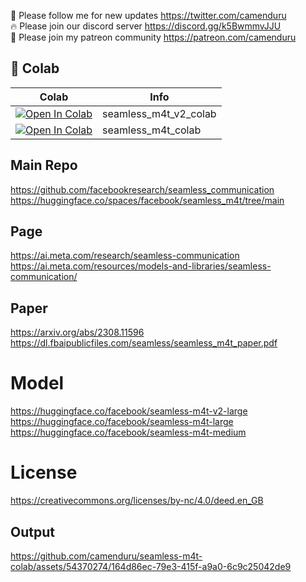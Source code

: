 🐣 Please follow me for new updates https://twitter.com/camenduru <br />
🔥 Please join our discord server https://discord.gg/k5BwmmvJJU <br />
🥳 Please join my patreon community https://patreon.com/camenduru <br />

## 🦒 Colab

| Colab | Info
| --- | --- |
[![Open In Colab](https://colab.research.google.com/assets/colab-badge.svg)](https://colab.research.google.com/github/camenduru/seamless-m4t-colab/blob/main/seamless_m4t_v2_colab.ipynb) | seamless_m4t_v2_colab
[![Open In Colab](https://colab.research.google.com/assets/colab-badge.svg)](https://colab.research.google.com/github/camenduru/seamless-m4t-colab/blob/main/seamless_m4t_colab.ipynb) | seamless_m4t_colab

## Main Repo
https://github.com/facebookresearch/seamless_communication <br />
https://huggingface.co/spaces/facebook/seamless_m4t/tree/main <br />

## Page
https://ai.meta.com/research/seamless-communication <br />
https://ai.meta.com/resources/models-and-libraries/seamless-communication/ <br />

## Paper
https://arxiv.org/abs/2308.11596 <br />
https://dl.fbaipublicfiles.com/seamless/seamless_m4t_paper.pdf <br />

# Model
https://huggingface.co/facebook/seamless-m4t-v2-large <br />
https://huggingface.co/facebook/seamless-m4t-large <br />
https://huggingface.co/facebook/seamless-m4t-medium <br />

# License
https://creativecommons.org/licenses/by-nc/4.0/deed.en_GB

## Output
https://github.com/camenduru/seamless-m4t-colab/assets/54370274/164d86ec-79e3-415f-a9a0-6c9c25042de9

